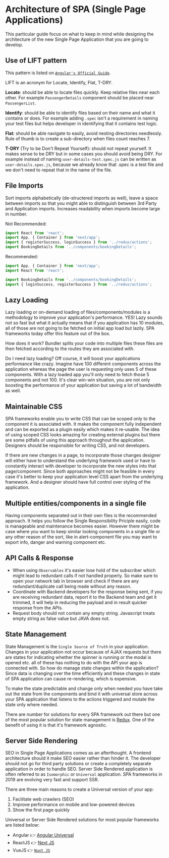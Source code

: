 # Architecture of SPA (Single Page Applications)

This particular guide focus on what to keep in mind while designing the architecture of the new Single Page Application that you are going to develop.

## Use of LIFT pattern

This pattern is listed on [`Angular's Official Guide`](https://angular.io/guide/styleguide#lift).

LIFT is an acronym for Locate, Identify, Flat, T-DRY.

**Locate**: should be able to locate files quickly. Keep relative files near each other. For example `PassengerDetails` component should be placed near `PassengerList`.

**Identify**: should be able to identify files based on their name and what it contains or does. For example adding `.spec` isn't a requirement in naming your test files but helps developer in identifying that it contains test logic.

**Flat**: should be able navigate to easily, avoid nesting directories needlessly. Rule of thumb is to create a sub-directory when files count reaches 7.

**T-DRY** (Try to be Don't Repeat Yourself): should not repeat yourself. It makes sense to be DRY but in some cases you should avoid being DRY. For example instead of naming `user-details-test.spec.js` can be written as `user-details.spec.js`, because we already know that .spec is a test file and we don't need to repeat that in the name of the file.

## File Imports

Sort imports alphabetically (de-structered imports as well), leave a space between imports so that you might able to distinguish between 3rd Party and Application imports. Increases readability when imports become large in number.

Not Recommended:

```js
import React from 'react';
import App, { Container } from 'next/app';
import { registerSuccess, loginSuccess } from '../redux/actions';
import BookingDetails from '../components/bookingDetails';
```

Recommended:

```js
import App, { Container } from 'next/app';
import React from 'react';

import BookingDetails from '../components/bookingDetails';
import { loginSuccess, registerSuccess } from '../redux/actions';
```

## Lazy Loading

Lazy loading or on-demand loading of files/components/modules is a methodology to improve your application's performance. YES! Lazy sounds not so fast but what it actually means that if you application has 10 modules, all of those are not going to be fetched on initial app load but lazily. SPA frameworks today offer this feature out of the box.

How does it work?
Bundler splits your code into multiple files these files are then fetched according to the routes they are associated with.

Do I need lazy loading?
Off course, it will boost your applications performance like crazy. Imagine have 100 different components across the application whereas the page the user is requesting only uses 5 of these components. With a lazy loaded app you'll only need to fetch those 5 components and not 100. It's clear win-win situation, you are not only boosting the performance of your application but saving a lot of bandwidth as well.

## Maintainable CSS

SPA frameworks enable you to write CSS that can be scoped only to the component it is associated with. It makes the component fully independent and can be exported as a plugin easily which makes it re-usable. The idea of using scoped CSS looks amazing for creating external plugins but there are some pitfalls of using this approach throughout the application. Designers should be responsible for writing CSS, and not developers.

If there are new changes in a page, to incorporate those changes designer will either have to understand the underlying framework used or have to constantly interact with developer to incorporate the new styles into that page/component. Since both approaches might not be feasible in every case it's better to keep your application level CSS apart from the underlying framework. And a designer should have full control over styling of the application.

## Multiple entities/components in a single file

Having components separated out in their own files is the recommended approach. It helps you follow the Single Responsibility Priciple easily, code is manageable and maintenance becomes easier. However there might be case where you want to keep similar looking components in a single file or any other reason of the sort, like in alert-component file you may want to export info, danger and warning component etc.

## API Calls & Response

- When using `Observables` it's easier lose hold of the subscriber which might lead to redundant calls if not handled properly. So make sure to open your network tab in browser and check if there are any redundant/duplicate call being made without any reason.
- Coordinate with Backend developers for the response being sent, if you are receiving redundant data, report it to the Backend team and get it trimmed, it will help in reducing the payload and in result quicker response from the APIs.
- Request body should not contain any empty string. Javascript treats empty string as false value but JAVA does not.

## State Management

State Management is the `Single Source of Truth` in your application. Changes in your application not occur because of AJAX requests but there are states for indicating whether the spinner is running or the modal is opened etc. all of these has nothing to do with the API your app is connected with. So how do manage state changes within the application? Since data is changing over the time efficiently and these changes in state of SPA application can cause re-rendering, which is expensive.

To make the state predictable and change only when needed you have take out the state from the components and bind it with universal store across your SPA application that listens to the actions triggered and mutate the state only where needed.

There are number for solutions for every SPA framework out there but one of the most popular solution for state management is [Redux](https://redux.js.org/). One of the benefit of using it is that it's framework agnostic.

## Server Side Rendering

SEO in Single Page Applications comes as an afterthought. A frontend architecture should it make SEO easier rather than hinder it. The developer should not go for third party solutions or create a completely separate application in order to handle SEO. Server Side Rendered application is often referred to as `Isomorphic` or `Universal` application. SPA frameworks in 2019 are evolving very fast and support SSR.

There are three main reasons to create a Universal version of your app:

1. Facilitate web crawlers (SEO)
1. Improve performance on mobile and low-powered devices
1. Show the first page quickly

Universal or Server Side Rendered solutions for most popular frameworks are listed below:

- Angular :point_right: [Angular Universal](https://angular.io/guide/universal)
- ReactJS :point_right: [Next JS](https://nextjs.org/)
- VueJS :point_right: [`Nuxt JS`](https://nuxtjs.org/)
